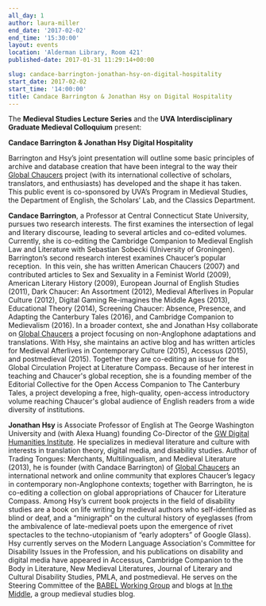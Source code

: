 ```yaml
---
all_day: 1
author: laura-miller
end_date: '2017-02-02'
end_time: '15:30:00'
layout: events
location: 'Alderman Library, Room 421'
published-date: 2017-01-31 11:29:14+00:00

slug: candace-barrington-jonathan-hsy-on-digital-hospitality
start_date: 2017-02-02
start_time: '14:00:00'
title: Candace Barrington & Jonathan Hsy on Digital Hospitality
---
```


The **Medieval Studies Lecture Series** and the **UVA Interdisciplinary Graduate Medieval Colloquium** present:

**Candace Barrington & Jonathan Hsy**
**Digital Hospitality**

Barrington and Hsy’s joint presentation will outline some basic principles of archive and database creation that have been integral to the way their [Global Chaucers](https://globalchaucers.wordpress.com/) project (with its international collective of scholars, translators, and enthusiasts) has developed and the shape it has taken.  This public event is co-sponsored by UVA’s Program in Medieval Studies, the Department of English, the Scholars’ Lab, and the Classics Department.

**Candace Barrington**, a Professor at Central Connecticut State University, pursues two research interests. The first examines the intersection of legal and literary discourse, leading to several articles and co-edited volumes. Currently, she is co-editing the Cambridge Companion to Medieval English Law and Literature with Sebastian Sobecki (University of Groningen). Barrington’s second research interest examines Chaucer’s popular reception.  In this vein, she has written American Chaucers (2007) and contributed articles to Sex and Sexuality in a Feminist World (2009), American Literary History (2009), European Journal of English Studies (2011), Dark Chaucer: An Assortment (2012), Medieval Afterlives in Popular Culture (2012), Digital Gaming Re-imagines the Middle Ages (2013), Educational Theory (2014), Screening Chaucer: Absence, Presence, and Adapting the Canterbury Tales (2016), and Cambridge Companion to Medievalism (2016). In a broader context, she and Jonathan Hsy collaborate on [Global Chaucers](https://globalchaucers.wordpress.com/) a project focusing on non-Anglophone adaptations and translations. With Hsy, she maintains an active blog and has written articles for Medieval Afterlives in Contemporary Culture (2015), Accessus (2015), and postmedieval (2015). Together they are co-editing an issue for the Global Circulation Project at Literature Compass. Because of her interest in teaching and Chaucer's global reception, she is a founding member of the Editorial Collective for the Open Access Companion to The Canterbury Tales, a project developing a free, high-quality, open-access introductory volume reaching Chaucer's global audience of English readers from a wide diversity of institutions.

**Jonathan Hsy** is Associate Professor of English at The George Washington University and (with Alexa Huang) founding Co-Director of the [GW Digital Humanities Institute](https://gwdhi.org/). He specializes in medieval literature and culture with interests in translation theory, digital media, and disability studies. Author of Trading Tongues: Merchants, Multilingualism, and Medieval Literature (2013), he is founder (with Candace Barrington) of [Global Chaucers](https://globalchaucers.wordpress.com/) an international network and online community that explores Chaucer’s legacy in contemporary non-Anglophone contexts; together with Barrington, he is co-editing a collection on global appropriations of Chaucer for Literature Compass. Among Hsy’s current book projects in the field of disability studies are a book on life writing by medieval authors who self-identified as blind or deaf, and a “minigraph” on the cultural history of eyeglasses (from the ambivalence of late-medieval poets upon the emergence of rivet spectacles to the techno-utopianism of “early adopters” of Google Glass). Hsy currently serves on the Modern Language Association's Committee for Disability Issues in the Profession, and his publications on disability and digital media have appeared in Accessus, Cambridge Companion to the Body in Literature, New Medieval Literatures, Journal of Literary and Cultural Disability Studies, PMLA, and postmedieval. He serves on the Steering Committee of the [BABEL Working Group](https://babel-meeting.org/) and blogs at [In the Middle](http://www.inthemedievalmiddle.com/), a group medieval studies blog.
